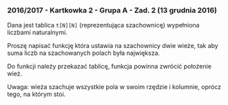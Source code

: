 ### 2016/2017 - Kartkowka 2 - Grupa A - Zad. 2 (13 grudnia 2016)

Dana jest tablica `t[N][N]` (reprezentująca szachownicę) wypełniona liczbami naturalnymi.

Proszę napisać funkcję która ustawia na szachownicy dwie wieże, tak aby suma liczb na szachowanych polach była największa.

Do funkcji należy przekazać tablicę, funkcja powinna zwrócić położenie wież.

Uwaga: wieża szachuje wszystkie pola w swoim rzędzie i kolumnie, oprócz tego, na którym stoi.
